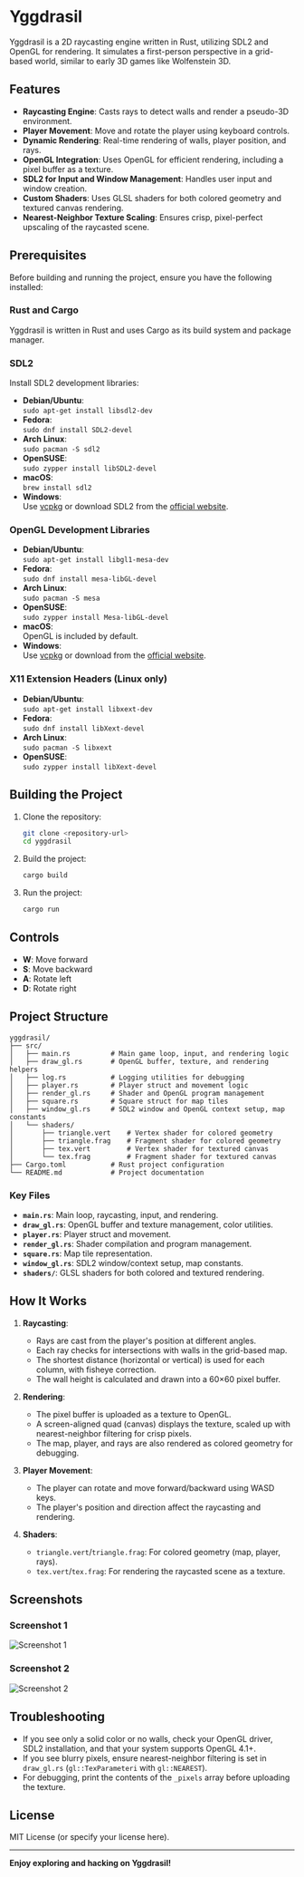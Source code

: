 # Yggdrasil

Yggdrasil is a 2D raycasting engine written in Rust, utilizing SDL2 and OpenGL for rendering. It simulates a first-person perspective in a grid-based world, similar to early 3D games like Wolfenstein 3D.

## Features

- **Raycasting Engine**: Casts rays to detect walls and render a pseudo-3D environment.
- **Player Movement**: Move and rotate the player using keyboard controls.
- **Dynamic Rendering**: Real-time rendering of walls, player position, and rays.
- **OpenGL Integration**: Uses OpenGL for efficient rendering, including a pixel buffer as a texture.
- **SDL2 for Input and Window Management**: Handles user input and window creation.
- **Custom Shaders**: Uses GLSL shaders for both colored geometry and textured canvas rendering.
- **Nearest-Neighbor Texture Scaling**: Ensures crisp, pixel-perfect upscaling of the raycasted scene.

## Prerequisites

Before building and running the project, ensure you have the following installed:

### Rust and Cargo

Yggdrasil is written in Rust and uses Cargo as its build system and package manager.

### SDL2

Install SDL2 development libraries:

- **Debian/Ubuntu**:  
  `sudo apt-get install libsdl2-dev`
- **Fedora**:  
  `sudo dnf install SDL2-devel`
- **Arch Linux**:  
  `sudo pacman -S sdl2`
- **OpenSUSE**:  
  `sudo zypper install libSDL2-devel`
- **macOS**:  
  `brew install sdl2`
- **Windows**:  
  Use [vcpkg](https://github.com/microsoft/vcpkg) or download SDL2 from the [official website](https://www.libsdl.org/).

### OpenGL Development Libraries

- **Debian/Ubuntu**:  
  `sudo apt-get install libgl1-mesa-dev`
- **Fedora**:  
  `sudo dnf install mesa-libGL-devel`
- **Arch Linux**:  
  `sudo pacman -S mesa`
- **OpenSUSE**:  
  `sudo zypper install Mesa-libGL-devel`
- **macOS**:  
  OpenGL is included by default.
- **Windows**:  
  Use [vcpkg](https://github.com/microsoft/vcpkg) or download from the [official website](https://www.opengl.org/).

### X11 Extension Headers (Linux only)

- **Debian/Ubuntu**:  
  `sudo apt-get install libxext-dev`
- **Fedora**:  
  `sudo dnf install libXext-devel`
- **Arch Linux**:  
  `sudo pacman -S libxext`
- **OpenSUSE**:  
  `sudo zypper install libXext-devel`

## Building the Project

1. Clone the repository:
   ```bash
   git clone <repository-url>
   cd yggdrasil
   ```

2. Build the project:
   ```bash
   cargo build
   ```

3. Run the project:
   ```bash
   cargo run
   ```

## Controls

- **W**: Move forward
- **S**: Move backward
- **A**: Rotate left
- **D**: Rotate right

## Project Structure

```
yggdrasil/
├── src/
│   ├── main.rs          # Main game loop, input, and rendering logic
│   ├── draw_gl.rs       # OpenGL buffer, texture, and rendering helpers
│   ├── log.rs           # Logging utilities for debugging
│   ├── player.rs        # Player struct and movement logic
│   ├── render_gl.rs     # Shader and OpenGL program management
│   ├── square.rs        # Square struct for map tiles
│   ├── window_gl.rs     # SDL2 window and OpenGL context setup, map constants
│   └── shaders/
│       ├── triangle.vert    # Vertex shader for colored geometry
│       ├── triangle.frag    # Fragment shader for colored geometry
│       ├── tex.vert         # Vertex shader for textured canvas
│       └── tex.frag         # Fragment shader for textured canvas
├── Cargo.toml           # Rust project configuration
└── README.md            # Project documentation
```

### Key Files

- **`main.rs`**: Main loop, raycasting, input, and rendering.
- **`draw_gl.rs`**: OpenGL buffer and texture management, color utilities.
- **`player.rs`**: Player struct and movement.
- **`render_gl.rs`**: Shader compilation and program management.
- **`square.rs`**: Map tile representation.
- **`window_gl.rs`**: SDL2 window/context setup, map constants.
- **`shaders/`**: GLSL shaders for both colored and textured rendering.

## How It Works

1. **Raycasting**:
   - Rays are cast from the player's position at different angles.
   - Each ray checks for intersections with walls in the grid-based map.
   - The shortest distance (horizontal or vertical) is used for each column, with fisheye correction.
   - The wall height is calculated and drawn into a 60×60 pixel buffer.

2. **Rendering**:
   - The pixel buffer is uploaded as a texture to OpenGL.
   - A screen-aligned quad (canvas) displays the texture, scaled up with nearest-neighbor filtering for crisp pixels.
   - The map, player, and rays are also rendered as colored geometry for debugging.

3. **Player Movement**:
   - The player can rotate and move forward/backward using WASD keys.
   - The player's position and direction affect the raycasting and rendering.

4. **Shaders**:
   - `triangle.vert`/`triangle.frag`: For colored geometry (map, player, rays).
   - `tex.vert`/`tex.frag`: For rendering the raycasted scene as a texture.

## Screenshots

### Screenshot 1
![Screenshot 1](https://media.discordapp.net/attachments/634540217822478363/1375981119811616788/image.png?ex=6833a9c7&is=68325847&hm=fb4d1e0add5a4ca7319a1d26c61ecee5d1878aad7017846f94ada26bed0a440a&=&format=webp&quality=lossless)

### Screenshot 2
![Screenshot 2](https://media.discordapp.net/attachments/634540217822478363/1375982410155425893/image.png?ex=6833aafb&is=6832597b&hm=896ee725bcd725e1ebd2ea84df2ad0e40f5e82d96f05fb4b8e15954ec71945e6&=&format=webp&quality=lossless)

## Troubleshooting

- If you see only a solid color or no walls, check your OpenGL driver, SDL2 installation, and that your system supports OpenGL 4.1+.
- If you see blurry pixels, ensure nearest-neighbor filtering is set in `draw_gl.rs` (`gl::TexParameteri` with `gl::NEAREST`).
- For debugging, print the contents of the `_pixels` array before uploading the texture.

## License

MIT License (or specify your license here).

---

**Enjoy exploring and hacking on Yggdrasil!**
